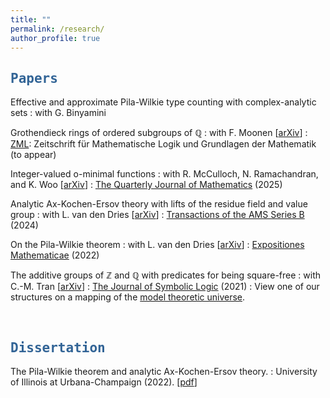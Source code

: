 ```yaml
---
title: ""
permalink: /research/
author_profile: true
---
```

<script type="text/javascript"
  src="https://www.maths.nottingham.ac.uk/plp/pmadw/LaTeXMathML.js">
 </script>

## <kbd id="Papers"><a href="#Papers" style="text-decoration: none; color: #326496">Papers</a></kbd>


Effective and approximate Pila-Wilkie type counting with complex-analytic sets
: with G. Binyamini

Grothendieck rings of ordered subgroups of $ℚ$
: with F. Moonen [<a href="https://arxiv.org/abs/2503.00440" target=" blank">arXiv</a>]
: <a href="https://zml.international/index" target=" blank">ZML</a>: Zeitschrift für Mathematische Logik und Grundlagen der Mathematik (to appear)

Integer-valued o-minimal functions
: with R. McCulloch, N. Ramachandran, and K. Woo [<a href="https://arxiv.org/abs/2404.10737" target="_blank">arXiv</a>]
: <a href="https://academic.oup.com/qjmath/advance-article-abstract/doi/10.1093/qmath/haaf027/8224436?utm_source=advanceaccess&utm_campaign=qjmath&utm_medium=email" target="_blank">The Quarterly Journal of Mathematics</a> (2025)


Analytic Ax-Kochen-Ersov theory with lifts of the residue field and value group
: with L. van den Dries [<a href="https://arxiv.org/abs/2401.04094" target="_blank">arXiv</a>] 
: <a href="https://www.ams.org/journals/btran/2024-11-29/S2330-0000-2024-00198-X/" target="_blank">Transactions of the AMS Series B</a> (2024)

On the Pila-Wilkie theorem
: with L. van den Dries [<a href="https://arxiv.org/abs/2010.14046" target="_blank">arXiv</a>]
: <a href="https://doi.org/10.1016/j.exmath.2022.03.001" target="_blank">Expositiones Mathematicae</a> (2022)


The additive groups of $ℤ$ and $ℚ$ with predicates for being square-free
: with C.-M. Tran [<a href="https://arxiv.org/abs/1707.00096" target="_blank">arXiv</a>]
: <a href="https://doi.org/10.1017/jsl.2020.30" target="_blank">The Journal of Symbolic Logic</a> (2021)
: View one of our structures on a mapping of the <a href="http://forkinganddividing.com/#_02_54" target="_blank">model theoretic universe</a>.



<br>

## <kbd id="Dissertation"><a href="#Dissertation" style="text-decoration: none; color: #326496">Dissertation</a></kbd>

The Pila-Wilkie theorem and analytic Ax-Kochen-Ersov theory.
: University of Illinois at Urbana-Champaign (2022). [<a href="https://neerbhardwaj.github.io/files/Thesis.pdf" target="_blank">pdf</a>]



<!-- 

Grothendieck rings of localizations of integers as ordered abelian groups
: with Frodo Moonen




> <small> We develop an extension theory for analytic valuation rings in order  to establish Ax-Kochen-Ersov type results for these structures. New is that we can add in salient cases lifts of the residue field and the value group and show that the induced structure on the lifted residue field is just its field structure, and on the lifted value group is just its ordered abelian group structure. This restores an analogy with the non-analytic AKE-setting that was missing in earlier treatments of analytic AKE-theory.</small> 

<br>

## <kbd id="Publications"><a href="#Publications" style="text-decoration: none; color: #326496">Publications</a></kbd>

> <small> This expository paper gives an account of the Pila-Wilkie counting theorem and some of its extensions and generalizations. We use semialgebraic cell decomposition to simplify part of the original proof. We also include complete treatments of a result due to Pila and Bombieri and of the o-minimal Yomdin-Gromov theorem that are used in this proof. For the latter we follow Binyamini and Novikov.</small>

> <small> We consider the four structures $(ℤ;\mbox{Sqf}^ℤ)$, $(ℤ;<,\mbox{Sqf}^ℤ)$, $(ℚ;\mbox{Sqf}^ℚ)$, and $(ℚ;<,\mbox{Sqf}^ℚ)$ where $ℤ$ is the additive group of integers, $\mbox{Sqf}^ℤ$ is the set of $a\in ℤ$ such that $v_p(a)<2$ for every prime $p$ and corresponding $p$-adic valuation $v_p$, $ℚ$ and $\mbox{Sqf}^ℚ$ are defined likewise for rational numbers, and $<$ denotes the natural ordering on each of these domains. We prove that the second structure is model-theoretically wild while the other three structures are model-theoretically tame. Moreover, all these results can be seen as examples where number-theoretic randomness yields model-theoretic consequences.</small>



<a href="http://neerbhardwaj.github.io/files/On%20the%20Pila-Wilkie%20theorem.pdf" target="_blank">pdf</a>,
<a href="http://neerbhardwaj.github.io/files/On%20the%20Pila-Wilkie%20theorem.pdf" target="_blank">pdf</a>,
, <a href="https://hdl.handle.net/2142/116173" target="_blank">DOI</a>

-->





